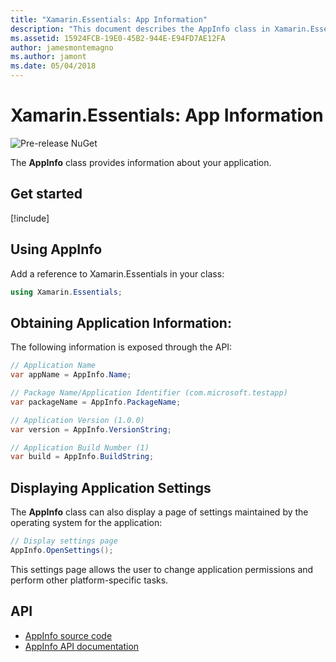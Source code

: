 ```yaml
---
title: "Xamarin.Essentials: App Information"
description: "This document describes the AppInfo class in Xamarin.Essentials, which provides information about your application. For example, it exposes the app name and version."
ms.assetid: 15924FCB-19E0-45B2-944E-E94FD7AE12FA
author: jamesmontemagno
ms.author: jamont
ms.date: 05/04/2018
---
```


# Xamarin.Essentials: App Information

![Pre-release NuGet](~/media/shared/pre-release.png)

The **AppInfo** class provides information about your application.

## Get started

[!include[](~/essentials/includes/get-started.md)]

## Using AppInfo

Add a reference to Xamarin.Essentials in your class:

```csharp
using Xamarin.Essentials;
```

## Obtaining Application Information:

The following information is exposed through the API:

```csharp
// Application Name
var appName = AppInfo.Name;

// Package Name/Application Identifier (com.microsoft.testapp)
var packageName = AppInfo.PackageName;

// Application Version (1.0.0)
var version = AppInfo.VersionString;

// Application Build Number (1)
var build = AppInfo.BuildString;
```

## Displaying Application Settings

The **AppInfo** class can also display a page of settings maintained by the operating system for the application:

```csharp
// Display settings page
AppInfo.OpenSettings();
```

This settings page allows the user to change application permissions and perform other platform-specific tasks.

## API

- [AppInfo source code](https://github.com/xamarin/Essentials/tree/master/Xamarin.Essentials/AppInfo)
- [AppInfo API documentation](xref:Xamarin.Essentials.AppInfo)
